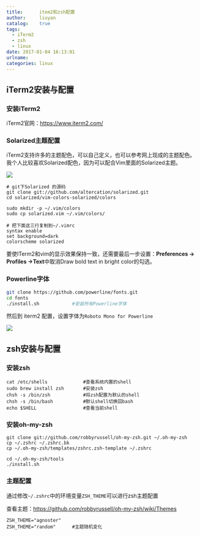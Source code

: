 ```yaml
---
title:      item2和zsh配置
author:     liuyan
catalog:    true
tags:
  - iTerm2
  - zsh
  - linux
date: 2017-01-04 16:13:01
urlname:
categories: linux
---
```


## iTerm2安装与配置

### 安装iTerm2

iTerm2官网：https://www.iterm2.com/

### Solarized主题配置

iTerm2支持许多的主题配色，可以自己定义，也可以参考网上现成的主题配色。我个人比较喜欢Solarized配色，因为可以配合Vim里面的Solarized主题。

<!-- more -->

![](1.png)

```shell
# git下Solarized 的源码
git clone git://github.com/altercation/solarized.git
cd solarized/vim-colors-solarized/colors

sudo mkdir -p ~/.vim/colors
sudo cp solarized.vim ~/.vim/colors/

# 把下面这三行复制到~/.vimrc
syntax enable
set background=dark
colorscheme solarized
```

要使ITerm2和vim的显示效果保持一致，还需要最后一步设置：**Preferences -> Profiles ->Text**中取消Draw bold text in bright color的勾选。

### Powerline字体

```sh
git clone https://github.com/powerline/fonts.git
cd fonts
./install.sh			#安装所有Powerline字体
```

然后到 iterm2 配置，设置字体为`Roboto Mono for Powerline`

![](2.png)

## zsh安装与配置

### 安装zsh

```shell
cat /etc/shells				#查看系统内置的shell
sudo brew install zsh		#安装zsh
chsh -s /bin/zsh			#将zsh配置为默认的shell
chsh -s /bin/bash			#默认shell切换回bash
echo $SHELL					#查看当前shell
```

### 安装oh-my-zsh

```shell
git clone git://github.com/robbyrussell/oh-my-zsh.git ~/.oh-my-zsh
cp ~/.zshrc ~/.zshrc.bk
cp ~/.oh-my-zsh/templates/zshrc.zsh-template ~/.zshrc

cd ~/.oh-my-zsh/tools
./install.sh
```

### 主题配置

通过修改`~/.zshrc`中的环境变量`ZSH_THEME`可以进行zsh主题配置

查看主题：https://github.com/robbyrussell/oh-my-zsh/wiki/Themes

```shell
ZSH_THEME="agnoster"      
ZSH_THEME="random" 		#主题随机变化
```

